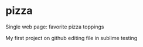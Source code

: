 # pizza
Single web page: favorite pizza toppings 

My first project on github
editing file in sublime
testing